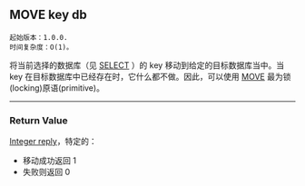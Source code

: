 ## MOVE key db

    起始版本：1.0.0.
    时间复杂度：O(1)。

将当前选择的数据库（见 [SELECT](select.md) ）的 key 移动到给定的目标数据库当中。当 key 在目标数据库中已经存在时，它什么都不做。因此，可以使用 [MOVE](move.md) 最为锁(locking)原语(primitive)。

---

### Return Value

[Integer reply](../topics/protocol.md#resp-integers)，特定的：
- 移动成功返回 1
- 失败则返回 0
